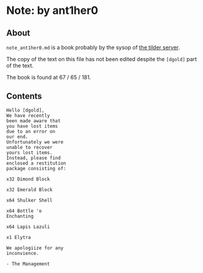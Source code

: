 # Note: by ant1her0

## About
`note_ant1her0.md` is a book probably by the sysop of [the tilder server](https://mc.tildeverse.org).

The copy of the text on this file has not been edited despite the `[dgold]` part of the text.

The book is found at 67 / 65 / 181.

## Contents
```
Hello [dgold],
We have recently
been made aware that
you have lost items
due to an error on
our end.
Unfortunately we were
unable to recover
yours lost items.
Instead, please find
enclosed a restitution
package consisting of:

x32 Dimond Block

x32 Emerald Block

x64 Shulker Shell

x64 Bottle 'o
Enchanting

x64 Lapis Lazuli

x1 Elytra

We apologiize for any
inconvience.

- The Management
```
